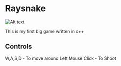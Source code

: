 # Raysnake
![Alt text](/relative/screenshot/screenshot.png?raw=true "Game Screenshot")

This is my first big game written in c++

## Controls

W,A,S,D - To move around
Left Mouse Click - To Shoot

